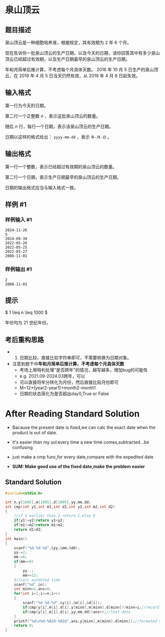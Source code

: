 # 泉山顶云

## 题目描述

泉山顶云是一种细胞培养液，根据规定，其有效期为 $2$ 年 $6$ 个月。

现在告诉你一批泉山顶云的生产日期，以及今天的日期，请你回答其中有多少泉山顶云已经超过有效期，以及生产日期最早的泉山顶云的生产日期。

年和月简单后推计算，不考虑每个月具体天数。 $2016$ 年 $10$ 月 $5$ 日生产的泉山顶云，在 $2019$ 年 $4$ 月 $5$ 日当天仍然有效，从 $2019$ 年 $4$ 月 $6$ 日起失效。

## 输入格式

第一行为今天的日期。

第二行一个正整数 $n$ ，表示这批泉山顶云的数量。

随后 $n$ 行，每行一个日期，表示该泉山顶云的生产日期。

日期以这样的格式给出： `yyyy-mm-dd` ，表示 `年-月-日` 。

## 输出格式

第一行一个整数，表示已经超过有效期的泉山顶云的数量。

第二行一个日期，表示生产日期最早的泉山顶云的生产日期。

日期的输出格式应当与输入格式一致。

## 样例 #1

### 样例输入 #1

```
2024-11-26
5
2024-09-30
2022-05-26
2022-05-25
2022-05-27
2008-11-01
```

### 样例输出 #1

```
2
2008-11-01
```

## 提示

$ 1 \leq n \leq 1000 $

年份均为 $21$ 世纪年份。

## 考后重构思路

- 1. 日期比较，直接比较字符串即可，不需要转换为日期对象。
- 注意到题干中**年和月简单后推计算，不考虑每个月具体天数**
    - 考场上用特判处理"是否跨年"的情况，越写越多，增加bug的可能性
    - e.g. 2021.09-2024.03跨年，可以
    - 可以直接将年分转化为月份，然后直接比较月份即可
    - M=12*(year2-year1)+month2-month1
    - 日期的状态简化为是否超出day0,True or False

# After Reading Standard Solution

- Bacause the present date is fixed,we can calc the exact date when the product is out of date.
- it's easier than my sol:every time a new time comes,subtracted...be confusing
- just make a cmp func,for every date,compare with the expedited date

- **SUM: Make good use of the fixed date,make the problem easier**

## Standard Solution

```c
#include<stdio.h>

int n,y[1005],m[1005],d[1005],yy,mm,dd;
int cmp(int y1,int m1,int d1,int y2,int m2,int d2)
{
	//if 1 earlier than 2 return 1,else 0
	if(y1!=y2)return y1<y2;
	if(m1!=m2)return m1<m2;
	return d1<d2; 
} 
int main()
{
	scanf("%d-%d-%d",&yy,&mm,&dd);
	yy-=2;
    mm-=6;
	if(mm<=0)
	{
		yy--;
        mm+=12;
	}//calc outdated time
	scanf("%d",&n);
	int minn=1,ans=0;
	for(int i=1;i<=n;i++)
    {
		scanf("%d-%d-%d",&y[i],&m[i],&d[i]);
		if(cmp(y[i],m[i],d[i],y[minn],m[minn],d[minn]))minn=i;//record earliest time 
		if(cmp(y[i],m[i],d[i],yy,mm,dd))ans++;//lost date
	}
	printf("%d\n%d-%02d-%02d",ans,y[minn],m[minn],d[minn]);//formated output 
	return 0;
}
```